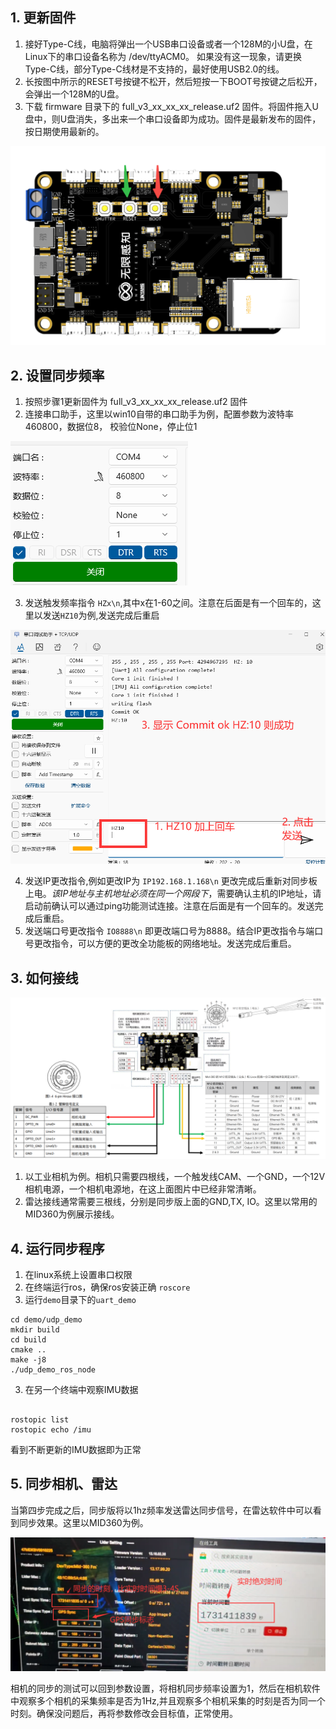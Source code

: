## 1. 更新固件

1. 接好Type-C线，电脑将弹出一个USB串口设备或者一个128M的小U盘，在Linux下的串口设备名称为 /dev/ttyACM0。 如果没有这一现象，请更换Type-C线，部分Type-C线材是不支持的，最好使用USB2.0的线。
2. 长按图中所示的RESET号按键不松开，然后短按一下BOOT号按键之后松开，会弹出一个128M的U盘。
3. 下载 firmware 目录下的 full_v3_xx_xx_xx_release.uf2 固件。将固件拖入U盘中，则U盘消失，多出来一个串口设备即为成功。固件是最新发布的固件，按日期使用最新的。

![按键说明](./full_1.png)

## 2. 设置同步频率

1. 按照步骤1更新固件为 full_v3_xx_xx_xx_release.uf2 固件
2. 连接串口助手，这里以win10自带的串口助手为例，配置参数为波特率 460800，数据位8， 校验位None，停止位1

![串口参数](./serial.png)

3. 发送触发频率指令 `HZx\n`,其中x在1-60之间。注意在后面是有一个回车的，这里以发送`HZ10`为例,发送完成后重启

![串口参数](./img6.png)

4. 发送IP更改指令,例如更改IP为 `IP192.168.1.168\n` 更改完成后重新对同步板上电。*该IP地址与主机地址必须在同一个网段下*，需要确认主机的IP地址，请启动前确认可以通过ping功能测试连接。注意在后面是有一个回车的。发送完成后重启。
5. 发送端口号更改指令 `IO8888\n` 即更改端口号为8888。结合IP更改指令与端口号更改指令，可以方便的更改全功能板的网络地址。发送完成后重启。

## 3. 如何接线
![接口定义](./full_2.png)

1. 以工业相机为例。相机只需要四根线，一个触发线CAM、一个GND，一个12V相机电源，一个相机电源地，在这上面图片中已经非常清晰。
2. 雷达接线通常需要三根线，分别是同步版上面的GND,TX, IO。这里以常用的MID360为例展示接线。

## 4. 运行同步程序

1. 在linux系统上设置串口权限
2. 在终端运行ros，确保ros安装正确 `roscore`
2. 运行`demo`目录下的`uart_demo`

```
cd demo/udp_demo
mkdir build
cd build
cmake ..
make -j8
./udp_demo_ros_node
```

3. 在另一个终端中观察IMU数据

```

rostopic list
rostopic echo /imu

```

看到不断更新的IMU数据即为正常

## 5. 同步相机、雷达

当第四步完成之后，同步版将以1hz频率发送雷达同步信号，在雷达软件中可以看到同步效果。这里以MID360为例。

![雷达同步](./img8.png)


相机的同步的测试可以回到参数设置，将相机同步频率设置为1，然后在相机软件中观察多个相机的采集频率是否为1Hz,并且观察多个相机采集的时刻是否为同一个时刻。确保没问题后，再将参数修改会目标值，正常使用。

